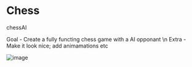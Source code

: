 # Chess
chessAI

Goal - 
Create a fully functing chess game with a AI opponant \n
Extra - 
Make it look nice; add animamations etc

![image](https://user-images.githubusercontent.com/36989985/123021464-0ffd9c00-d3cc-11eb-967b-4580710860e1.png)

